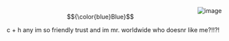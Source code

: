 
<img align="right" src="https://files.catbox.moe/0n0xip.png" alt="image" />

</p> <p align="center">$${\color{blue}Blue}$$

</p> <p align="center">c + h any im so friendly trust and im mr. worldwide who doesnr like me?!!?!
